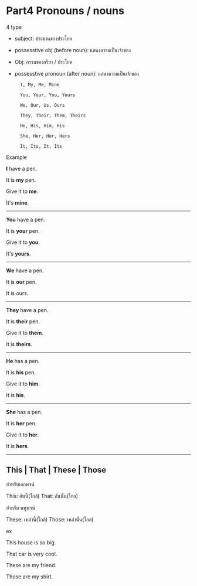 # Part4 Pronouns / nouns

4 type
- subject: ประธานของประโยค
- possesstive obj (before noun): แสดงความเป็นเจ้าของ 
- Obj: กรรมของกริยา / ประโยค
- possesstive pronoun (after noun): แสดงความเป็นเจ้าของ 

        I, My, Me, Mine

        You, Your, You, Yours

        We, Our, Us, Ours

        They, Their, Them, Theirs

        He, His, Him, His

        She, Her, Her, Hers

        It, Its, It, Its

Example

**I** have a pen.

It is **my** pen.

Give it to **me**.

It's **mine**.

---

**You** have a pen.

It is **your** pen.

Give it to **you**.

It's **yours**.

---

**We** have a pen.

It is **our** pen.

It is ours.

---

**They** have a pen.

It is **their** pen.

Give it to **them**.

It is **theirs**.

---
**He** has a pen.

It is **his** pen.

Give it to **him**.

It is **his**.

---

**She** has a pen.

It is **her** pen.

Give it to **her**.

It is **hers**.

---

## This | That | These | Those
สำหรับเอกพจน์

This: อันนี้(ใกล้) 
That: อันนั้น(ไกล) 

สำหรับ พหูพจน์

These: เหล่านี้(ใกล้)
Those: เหล่านั้น(ไกล)

ex

This house is so big.

That car is very cool.

These are my friend.

Those are my shirt.

